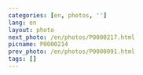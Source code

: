 ```yaml
---
categories: [en, photos, '']
lang: en
layout: photo
next_photo: /en/photos/P0000217.html
picname: P0000214
prev_photo: /en/photos/P0000091.html
tags: []
---
```

